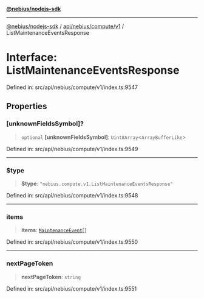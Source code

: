[**@nebius/nodejs-sdk**](../../../../../README.md)

---

[@nebius/nodejs-sdk](../../../../../README.md) / [api/nebius/compute/v1](../README.md) / ListMaintenanceEventsResponse

# Interface: ListMaintenanceEventsResponse

Defined in: src/api/nebius/compute/v1/index.ts:9547

## Properties

### \[unknownFieldsSymbol\]?

> `optional` **\[unknownFieldsSymbol\]**: `Uint8Array`\<`ArrayBufferLike`\>

Defined in: src/api/nebius/compute/v1/index.ts:9549

---

### $type

> **$type**: `"nebius.compute.v1.ListMaintenanceEventsResponse"`

Defined in: src/api/nebius/compute/v1/index.ts:9548

---

### items

> **items**: [`MaintenanceEvent`](MaintenanceEvent.md)[]

Defined in: src/api/nebius/compute/v1/index.ts:9550

---

### nextPageToken

> **nextPageToken**: `string`

Defined in: src/api/nebius/compute/v1/index.ts:9551
